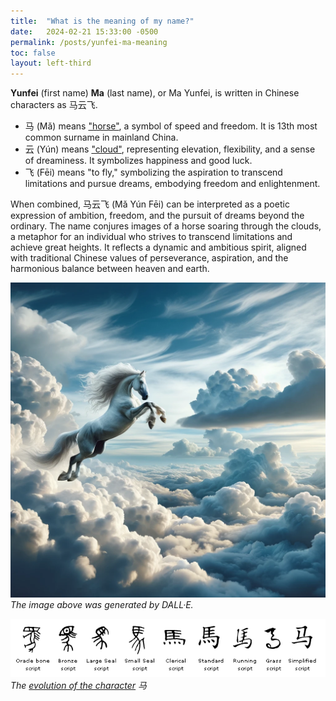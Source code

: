 ```yaml
---
title:  "What is the meaning of my name?"
date:   2024-02-21 15:33:00 -0500
permalink: /posts/yunfei-ma-meaning
toc: false
layout: left-third
---
```


**Yunfei** (first name) **Ma** (last name), or Ma Yunfei, is written in Chinese characters as 马云飞.

- 马 (Mǎ) means ["horse"](https://depts.washington.edu/triolive/quest/2007/TTQ07030/horse.html), a symbol of speed and freedom. It is 13th most common surname in mainland China.
- 云 (Yún) means ["cloud"](https://en.wikipedia.org/wiki/Xiangyun_(Auspicious_clouds)), representing elevation, flexibility, and a sense of dreaminess. It symbolizes happiness and good luck.
- 飞 (Fēi) means "to fly," symbolizing the aspiration to transcend limitations and pursue dreams, embodying freedom and enlightenment.

When combined, 马云飞 (Mǎ Yún Fēi) can be interpreted as a poetic expression of ambition, freedom, and the pursuit of dreams beyond the ordinary. The name conjures images of a horse soaring through the clouds, a metaphor for an individual who strives to transcend limitations and achieve great heights. It reflects a dynamic and ambitious spirit, aligned with traditional Chinese values of perseverance, aspiration, and the harmonious balance between heaven and earth.


![Yunfei Ma Image](../assets/yunfei-ma-dalle.png)
*The image above was generated by DALL·E.*

![Evolution of Writing for Ma](../assets/change_of_writing_ma.png)
*The [evolution of the character](https://www.omniglot.com/chinese/horse.htm) 马*


